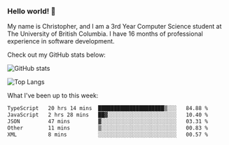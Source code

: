 ### Hello world! 👋
My name is Christopher, and I am a 3rd Year Computer Science student at The University of British Columbia. I have 16 months of professional experience in software development.


Check out my GitHub stats below: 

![GitHub stats](https://github-readme-stats-chrishadrian.vercel.app/api?username=chrishadrian&hide=contribs,issues&count_private=true&show_icons=true&theme=tokyonight)

![Top Langs](https://github-readme-stats-chrishadrian.vercel.app/api/top-langs/?username=chrishadrian&exclude_repo=prodify,cpsc221&layout=compact&theme=tokyonight&langs_count=4)

What I've been up to this week:
<!--START_SECTION:waka-->

```txt
TypeScript   20 hrs 14 mins  █████████████████████▒░░░   84.88 %
JavaScript   2 hrs 28 mins   ██▓░░░░░░░░░░░░░░░░░░░░░░   10.40 %
JSON         47 mins         ▓░░░░░░░░░░░░░░░░░░░░░░░░   03.31 %
Other        11 mins         ▒░░░░░░░░░░░░░░░░░░░░░░░░   00.83 %
XML          8 mins          ░░░░░░░░░░░░░░░░░░░░░░░░░   00.57 %
```

<!--END_SECTION:waka-->
<!-- [![willianrod's wakatime stats](https://github-readme-stats.vercel.app/api/wakatime?username=chrishadrian)](https://github.com/anuraghazra/github-readme-stats) -->

<!--
- 🔭 I’m currently working on ...
- 🌱 I’m currently learning ...
- 👯 I’m looking to collaborate on ...
- 🤔 I’m looking for help with ...
- 💬 Ask me about ...
- 📫 How to reach me: ...
- 😄 Pronouns: ...
- ⚡ Fun fact: ...
-->
